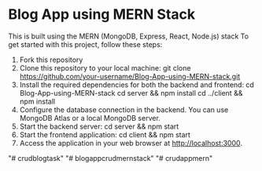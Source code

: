# Blog App using MERN Stack
This is built using the MERN (MongoDB, Express, React, Node.js) stack 
To get started with this project, follow these steps:
1. Fork this repository
1. Clone this repository to your local machine:
git clone https://github.com/your-username/Blog-App-using-MERN-stack.git
2. Install the required dependencies for both the backend and frontend:
cd Blog-App-using-MERN-stack
cd server && npm install
cd ../client && npm install 
3. Configure the database connection in the backend. You can use MongoDB Atlas or a local MongoDB server.
4. Start the backend server:
cd server && npm start
5. Start the frontend application:
cd client && npm start
6. Access the application in your web browser at [http://localhost:3000](http://localhost:3000).




"# crudblogtask" 
"# blogappcrudmernstack" 
"# crudappmern" 
